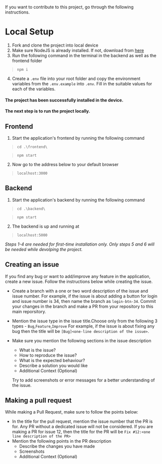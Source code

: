 If you want to contribute to this project, go through the following instructions.

# Local Setup
1. Fork and clone the project into local device
2. Make sure NodeJS is already installed. If not, download from [here](https://nodejs.org/en/download/)
3. Run the following command in the terminal in the backend as well as the frontend folder
> ``` npm i ```

4. Create a `.env` file into your root folder and copy the environment variables from the `.env.example` into `.env`. Fill in the suitable values for each of the variables.
#### The project has been successfully installed in the device.
#### The next step is to run the project locally.
## Frontend
1. Start the application's frontend by running the following command
> ``` cd .\frontend\ ```

> ``` npm start ```

2. Now go to the address below to your default browser
> ```localhost:3000```

## Backend
1. Start the application's backend by running the following command

> ``` cd .\backend\ ```

> ``` npm start ```

2. The backend is up and running at
> ```localhost:5000```

*Steps 1-4 are needed for first-time installation only. Only steps 5 and 6 will be needed while devolping the project.*



## Creating an issue

If you find any bug or want to add/improve any feature in the application, create a new issue. Follow the instructions below while creating the issue.

- Create a branch with a one or two word description of the issue and issue number. For example, if the issue is about adding a button for login and issue number is 34, then name the branch as `login-btn-34`. Commit your changes in the branch and make a PR from your repository to this main reporsitory.
- Mention the issue type in the issue title.Choose only from the following 3 types - `Bug`,`Feature`,`Improve` For example, if the issue is about fixing any bug then the title will be `[Bug]<one-line description of the issue>`.
- Make sure you mention the following sections in the issue description
  - What is the issue?
  - How to reproduce the issue?
  - What is the expected behaviour?
  - Describe a solution you would like
  - Additional Context (Optional)

  Try to add screenshots or error messages for a better understanding of the issue.


## Making a pull request

While making a Pull Request, make sure to follow the points below:
- In the title for the pull request, mention the issue number that the PR is for. Any PR without a dedicated issue will not be considered. If you are making a PR for issue 12, then the title for the PR will be `Fix #12:<one line description of the PR>`
- Mention the following points in the PR description
  - Describe the changes you have made
  - Screenshots
  - Additional Context (Optional)